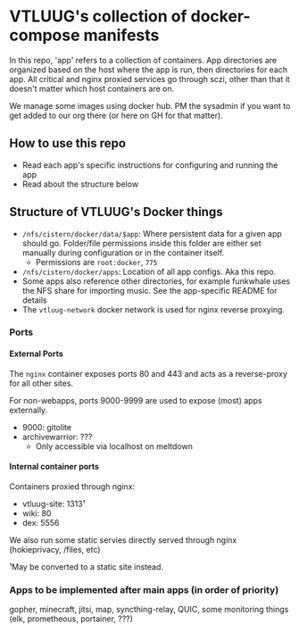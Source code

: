 # VTLUUG's collection of docker-compose manifests

In this repo, 'app' refers to a collection of containers. App directories are organized based on the host where the app is run, then directories for each app. All critical and nginx proxied services go through sczi, other than that it doesn't matter which host containers are on.

We manage some images using docker hub. PM the sysadmin if you want to get added to our org there (or here on GH for that matter).



## How to use this repo

* Read each app's specific instructions for configuring and running the app
* Read about the structure below



## Structure of VTLUUG's Docker things

* `/nfs/cistern/docker/data/$app`: Where persistent data for a given app should go. Folder/file permissions inside this folder are either set manually during configuration or in the container itself.
    * Permissions are `root:docker`, `775`
* `/nfs/cistern/docker/apps`: Location of all app configs. Aka this repo.
* Some apps also reference other directories, for example funkwhale uses the NFS share for importing music. See the app-specific README for details
* The `vtluug-network` docker network is used for nginx reverse proxying.


### Ports

#### External Ports

The `nginx` container exposes ports 80 and 443 and acts as a reverse-proxy for all other sites.

For non-webapps, ports 9000-9999 are used to expose (most) apps externally.
* 9000: gitolite
* archivewarrior: ???
    * Only accessible via localhost on meltdown

#### Internal container ports

Containers proxied through nginx:
* vtluug-site: 1313¹ 
* wiki: 80
* dex: 5556

We also run some static servies directly served through nginx (hokieprivacy, /files, etc)


¹May be converted to a static site instead.


### Apps to be implemented after main apps (in order of priority)
gopher, minecraft, jitsi, map, syncthing-relay, QUIC, some monitoring things (elk, prometheous, portainer, ???)
